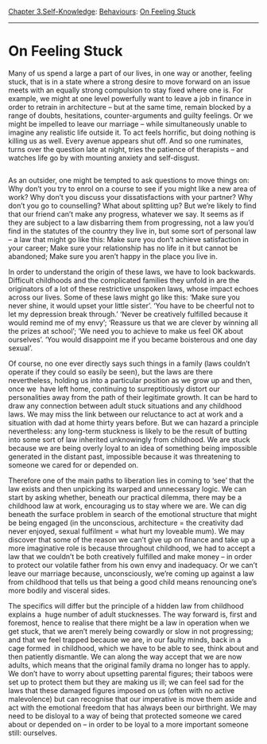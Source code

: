 [Chapter 3.Self-Knowledge](https://www.theschooloflife.com/thebookoflife/category/self-knowledge/): [Behaviours](https://www.theschooloflife.com/thebookoflife/category/self-knowledge/behaviours/): [On Feeling Stuck](https://www.theschooloflife.com/thebookoflife/on-feeling-stuck/)

* * *

# On Feeling Stuck

Many of us spend a large a part of our lives, in one way or another, feeling stuck, that is in a state where a strong desire to move forward on an issue meets with an equally strong compulsion to stay fixed where one is. For example, we might at one level powerfully want to leave a job in finance in order to retrain in architecture – but at the same time, remain blocked by a range of doubts, hesitations, counter-arguments and guilty feelings. Or we might be impelled to leave our marriage – while simultaneously unable to imagine any realistic life outside it. To act feels horrific, but doing nothing is killing us as well. Every avenue appears shut off. And so one ruminates, turns over the question late at night, tries the patience of therapists – and watches life go by with mounting anxiety and self-disgust.

<figure class="aligncenter"><img src="https://www.theschooloflife.com/thebookoflife/wp-content/uploads/2019/09/b33ce834c8eb6f6c9aa1239b6348bf57.png" alt="" class="wp-image-23633" srcset="https://www.theschooloflife.com/thebookoflife/wp-content/uploads/2019/09/b33ce834c8eb6f6c9aa1239b6348bf57.png 500w, https://www.theschooloflife.com/thebookoflife/wp-content/uploads/2019/09/b33ce834c8eb6f6c9aa1239b6348bf57-225x300.png 225w" sizes="(max-width: 500px) 100vw, 500px"></figure>

As an outsider, one might be tempted to ask questions to move things on: Why don’t you try to enrol on a course to see if you might like a new area of work? Why don’t you discuss your dissatisfactions with your partner? Why don’t you go to counselling? What about splitting up? But we’re likely to find that our friend can’t make any progress, whatever we say. It seems as if they are subject to a law disbarring them from progressing, not a law you’d find in the statutes of the country they live in, but some sort of personal law – a law that might go like this: Make sure you don’t achieve satisfaction in your career; Make sure your relationship has no life in it but cannot be abandoned; Make sure you aren’t happy in the place you live in.

In order to understand the origin of these laws, we have to look backwards. Difficult childhoods and the complicated families they unfold in are the originators of a lot of these restrictive unspoken laws, whose impact echoes across our lives. Some of these laws might go like this: ‘Make sure you never shine, it would upset your little sister’. ‘You have to be cheerful not to let my depression break through.’ ‘Never be creatively fulfilled because it would remind me of my envy’; ‘Reassure us that we are clever by winning all the prizes at school’; ‘We need you to achieve to make us feel OK about ourselves’. ‘You would disappoint me if you became boisterous and one day sexual’.

Of course, no one ever directly says such things in a family (laws couldn’t operate if they could so easily be seen), but the laws are there nevertheless, holding us into a particular position as we grow up and then, once we&nbsp; have left home, continuing to surreptitiously distort our personalities away from the path of their legitimate growth. It can be hard to draw any connection between adult stuck situations and any childhood laws. We may miss the link between our reluctance to act at work and a situation with dad at home thirty years before. But we can hazard a principle nevertheless: any long-term stuckness is likely to be the result of butting into some sort of law inherited unknowingly from childhood. We are stuck because we are being overly loyal to an idea of something being impossible generated in the distant past, impossible because it was threatening to someone we cared for or depended on.&nbsp;

Therefore one of the main paths to liberation lies in coming to ‘see’ that the law exists and then unpicking its warped and unnecessary logic. We can start by asking whether, beneath our practical dilemma, there may be a childhood law at work, encouraging us to stay where we are. We can dig beneath the surface problem in search of the emotional structure that might be being engaged (in the unconscious, architecture = the creativity dad never enjoyed, sexual fulfilment = what hurt my loveable mum). We may discover that some of the reason we can’t give up on finance and take up a more imaginative role is because throughout childhood, we had to accept a law that we couldn’t be both creatively fulfilled and make money – in order to protect our volatile father from his own envy and inadequacy. Or we can’t leave our marriage because, unconsciously, we’re coming up against a law from childhood that tells us that being a good child means renouncing one’s more bodily and visceral sides.

The specifics will differ but the principle of a hidden law from childhood explains a&nbsp; huge number of adult stucknesses. The way forward is, first and foremost, hence to realise that there might be a law in operation when we get stuck, that we aren’t merely being cowardly or slow in not progressing; and that we feel trapped because we are, in our faulty minds, back in a cage formed&nbsp; in childhood, which we have to be able to see, think about and then patiently dismantle. We can along the way accept that we are now adults, which means that the original family drama no longer has to apply. We don’t have to worry about upsetting parental figures; their taboos were set up to protect them but they are making us ill; we can feel sad for the laws that these damaged figures imposed on us (often with no active malevolence) but can recognise that our imperative is move them aside and act with the emotional freedom that has always been our birthright. We may need to be disloyal to a way of being that protected someone we cared about or depended on – in order to be loyal to a more important someone still: ourselves.

